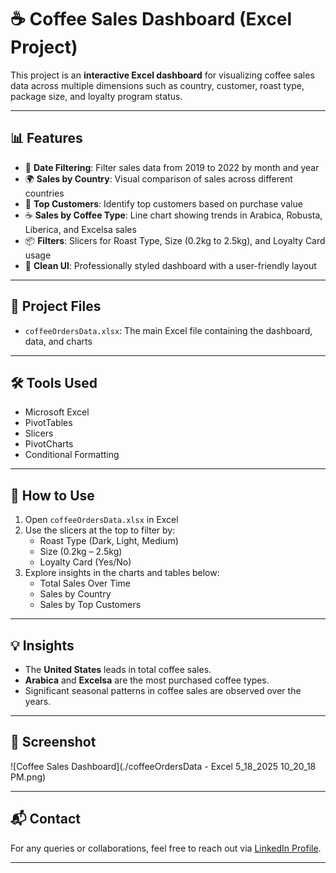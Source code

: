 # ☕ Coffee Sales Dashboard (Excel Project)

This project is an **interactive Excel dashboard** for visualizing coffee sales data across multiple dimensions such as country, customer, roast type, package size, and loyalty program status.

---

## 📊 Features

- 📆 **Date Filtering**: Filter sales data from 2019 to 2022 by month and year
- 🌍 **Sales by Country**: Visual comparison of sales across different countries
- 👤 **Top Customers**: Identify top customers based on purchase value
- ☕ **Sales by Coffee Type**: Line chart showing trends in Arabica, Robusta, Liberica, and Excelsa sales
- 📦 **Filters**: Slicers for Roast Type, Size (0.2kg to 2.5kg), and Loyalty Card usage
- 🎨 **Clean UI**: Professionally styled dashboard with a user-friendly layout

---

## 📂 Project Files

- `coffeeOrdersData.xlsx`: The main Excel file containing the dashboard, data, and charts

---

## 🛠 Tools Used

- Microsoft Excel
- PivotTables
- Slicers
- PivotCharts
- Conditional Formatting

---

## 📌 How to Use

1. Open `coffeeOrdersData.xlsx` in Excel
2. Use the slicers at the top to filter by:
   - Roast Type (Dark, Light, Medium)
   - Size (0.2kg – 2.5kg)
   - Loyalty Card (Yes/No)
3. Explore insights in the charts and tables below:
   - Total Sales Over Time
   - Sales by Country
   - Sales by Top Customers

---

## 💡 Insights

- The **United States** leads in total coffee sales.
- **Arabica** and **Excelsa** are the most purchased coffee types.
- Significant seasonal patterns in coffee sales are observed over the years.

---

## 📎 Screenshot

![Coffee Sales Dashboard](./coffeeOrdersData - Excel 5_18_2025 10_20_18 PM.png)

---

## 📬 Contact

For any queries or collaborations, feel free to reach out via [LinkedIn Profile](https://www.linkedin.com/in/mdzaidabidkhan).

---


